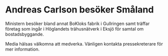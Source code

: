 # Andreas Carlson besöker Småland

Ministern besöker bland annat BoKloks fabrik i Gullringen samt träffar företag som ingår i Höglandets trähusnätverk i Eksjö för samtal om bostadsbyggande.

Media hälsas välkomna att medverka. Vänligen kontakta pressekreterare för mer information.
